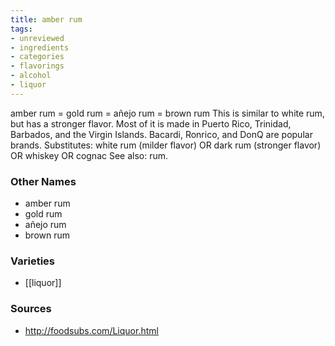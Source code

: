 ```yaml
---
title: amber rum
tags:
- unreviewed
- ingredients
- categories
- flavorings
- alcohol
- liquor
---
```

amber rum = gold rum = añejo rum = brown rum This is similar to white rum, but has a stronger flavor. Most of it is made in Puerto Rico, Trinidad, Barbados, and the Virgin Islands. Bacardi, Ronrico, and DonQ are popular brands. Substitutes: white rum (milder flavor) OR dark rum (stronger flavor) OR whiskey OR cognac See also: rum.

### Other Names

* amber rum
* gold rum
* añejo rum
* brown rum

### Varieties

* [[liquor]]

### Sources
* http://foodsubs.com/Liquor.html
